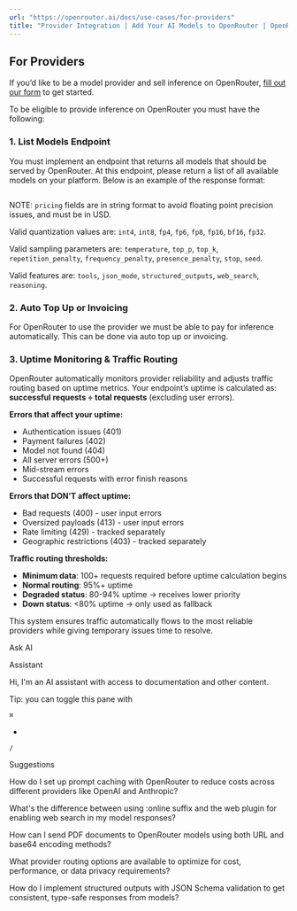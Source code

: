 ```yaml
---
url: "https://openrouter.ai/docs/use-cases/for-providers"
title: "Provider Integration | Add Your AI Models to OpenRouter | OpenRouter | Documentation"
---
```


## For Providers

If you’d like to be a model provider and sell inference on OpenRouter, [fill out our form](https://openrouter.ai/how-to-list) to get started.

To be eligible to provide inference on OpenRouter you must have the following:

### 1\. List Models Endpoint

You must implement an endpoint that returns all models that should be served by OpenRouter. At this endpoint, please return a list of all available models on your platform. Below is an example of the response format:

```code-block text-sm

```

NOTE: `pricing` fields are in string format to avoid floating point precision issues, and must be in USD.

Valid quantization values are: `int4`, `int8`, `fp4`, `fp6`, `fp8`, `fp16`, `bf16`, `fp32`.

Valid sampling parameters are: `temperature`, `top_p`, `top_k`, `repetition_penalty`, `frequency_penalty`, `presence_penalty`, `stop`, `seed`.

Valid features are: `tools`, `json_mode`, `structured_outputs`, `web_search`, `reasoning`.

### 2\. Auto Top Up or Invoicing

For OpenRouter to use the provider we must be able to pay for inference automatically. This can be done via auto top up or invoicing.

### 3\. Uptime Monitoring & Traffic Routing

OpenRouter automatically monitors provider reliability and adjusts traffic routing based on uptime metrics. Your endpoint’s uptime is calculated as: **successful requests ÷ total requests** (excluding user errors).

**Errors that affect your uptime:**

- Authentication issues (401)
- Payment failures (402)
- Model not found (404)
- All server errors (500+)
- Mid-stream errors
- Successful requests with error finish reasons

**Errors that DON’T affect uptime:**

- Bad requests (400) - user input errors
- Oversized payloads (413) - user input errors
- Rate limiting (429) - tracked separately
- Geographic restrictions (403) - tracked separately

**Traffic routing thresholds:**

- **Minimum data**: 100+ requests required before uptime calculation begins
- **Normal routing**: 95%+ uptime
- **Degraded status**: 80-94% uptime → receives lower priority
- **Down status**: <80% uptime → only used as fallback

This system ensures traffic automatically flows to the most reliable providers while giving temporary issues time to resolve.

Ask AI

Assistant

Hi, I'm an AI assistant with access to documentation and other content.

Tip: you can toggle this pane with

`⌘`

+

`/`

Suggestions

How do I set up prompt caching with OpenRouter to reduce costs across different providers like OpenAI and Anthropic?

What's the difference between using :online suffix and the web plugin for enabling web search in my model responses?

How can I send PDF documents to OpenRouter models using both URL and base64 encoding methods?

What provider routing options are available to optimize for cost, performance, or data privacy requirements?

How do I implement structured outputs with JSON Schema validation to get consistent, type-safe responses from models?